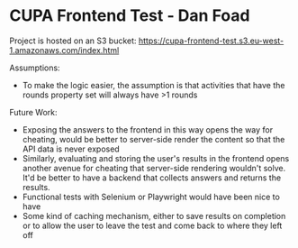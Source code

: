# CUPA Frontend Test - Dan Foad

Project is hosted on an S3 bucket: https://cupa-frontend-test.s3.eu-west-1.amazonaws.com/index.html

Assumptions:
 - To make the logic easier, the assumption is that activities that have the rounds property set will always have >1 rounds

Future Work:
 - Exposing the answers to the frontend in this way opens the way for cheating, would be better to server-side render the content so that the API data is never exposed
 - Similarly, evaluating and storing the user's results in the frontend opens another avenue for cheating that server-side rendering wouldn't solve. It'd be better to have a backend that collects answers and returns the results.
 - Functional tests with Selenium or Playwright would have been nice to have
 - Some kind of caching mechanism, either to save results on completion or to allow the user to leave the test and come back to where they left off